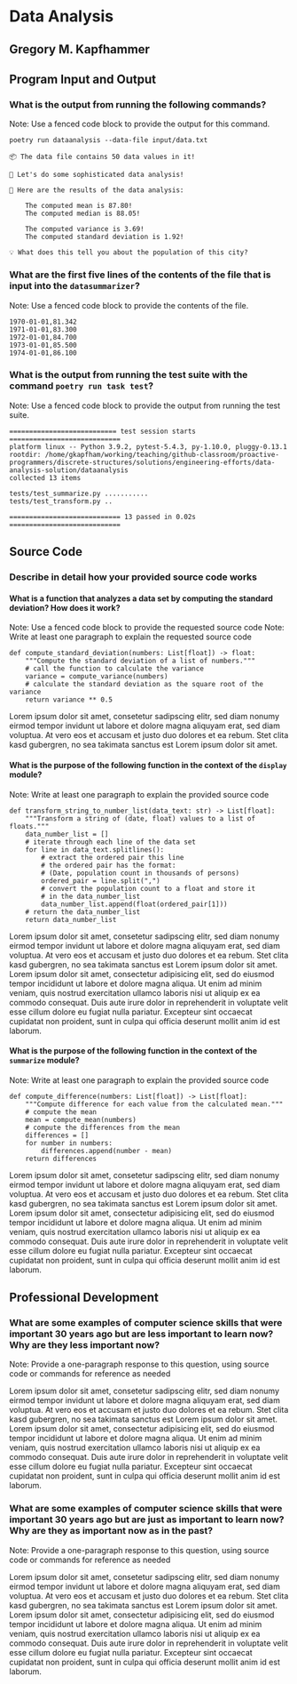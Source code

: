 # Data Analysis

## Gregory M. Kapfhammer

## Program Input and Output

### What is the output from running the following commands?

Note: Use a fenced code block to provide the output for this command.

`poetry run dataanalysis --data-file input/data.txt`

```
📦 The data file contains 50 data values in it!

🚀 Let's do some sophisticated data analysis!

🧮 Here are the results of the data analysis:

    The computed mean is 87.80!
    The computed median is 88.05!

    The computed variance is 3.69!
    The computed standard deviation is 1.92!

💡 What does this tell you about the population of this city?
```

### What are the first five lines of the contents of the file that is input into the `datasummarizer`?

Note: Use a fenced code block to provide the contents of the file.

```
1970-01-01,81.342
1971-01-01,83.300
1972-01-01,84.700
1973-01-01,85.500
1974-01-01,86.100
```

### What is the output from running the test suite with the command `poetry run task test`?

Note: Use a fenced code block to provide the output from running the test suite.

```
=========================== test session starts ============================
platform linux -- Python 3.9.2, pytest-5.4.3, py-1.10.0, pluggy-0.13.1
rootdir: /home/gkapfham/working/teaching/github-classroom/proactive-programmers/discrete-structures/solutions/engineering-efforts/data-analysis-solution/dataanalysis
collected 13 items

tests/test_summarize.py ...........
tests/test_transform.py ..

============================ 13 passed in 0.02s ============================
```

## Source Code

### Describe in detail how your provided source code works

#### What is a function that analyzes a data set by computing the standard deviation? How does it work?

Note: Use a fenced code block to provide the requested source code
Note: Write at least one paragraph to explain the requested source code

```
def compute_standard_deviation(numbers: List[float]) -> float:
    """Compute the standard deviation of a list of numbers."""
    # call the function to calculate the variance
    variance = compute_variance(numbers)
    # calculate the standard deviation as the square root of the variance
    return variance ** 0.5
```

Lorem ipsum dolor sit amet, consetetur sadipscing elitr, sed diam nonumy eirmod
tempor invidunt ut labore et dolore magna aliquyam erat, sed diam voluptua. At
vero eos et accusam et justo duo dolores et ea rebum. Stet clita kasd
gubergren, no sea takimata sanctus est Lorem ipsum dolor sit amet.

#### What is the purpose of the following function in the context of the `display` module?

Note: Write at least one paragraph to explain the provided source code

```
def transform_string_to_number_list(data_text: str) -> List[float]:
    """Transform a string of (date, float) values to a list of floats."""
    data_number_list = []
    # iterate through each line of the data set
    for line in data_text.splitlines():
        # extract the ordered pair this line
        # the ordered pair has the format:
        # (Date, population count in thousands of persons)
        ordered_pair = line.split(",")
        # convert the population count to a float and store it
        # in the data_number_list
        data_number_list.append(float(ordered_pair[1]))
    # return the data_number_list
    return data_number_list
```

Lorem ipsum dolor sit amet, consetetur sadipscing elitr, sed diam nonumy eirmod
tempor invidunt ut labore et dolore magna aliquyam erat, sed diam voluptua. At
vero eos et accusam et justo duo dolores et ea rebum. Stet clita kasd
gubergren, no sea takimata sanctus est Lorem ipsum dolor sit amet. Lorem ipsum
dolor sit amet, consectetur adipisicing elit, sed do eiusmod tempor incididunt
ut labore et dolore magna aliqua. Ut enim ad minim veniam, quis nostrud
exercitation ullamco laboris nisi ut aliquip ex ea commodo consequat. Duis aute
irure dolor in reprehenderit in voluptate velit esse cillum dolore eu fugiat
nulla pariatur. Excepteur sint occaecat cupidatat non proident, sunt in culpa
qui officia deserunt mollit anim id est laborum.

#### What is the purpose of the following function in the context of the `summarize` module?

Note: Write at least one paragraph to explain the provided source code

```
def compute_difference(numbers: List[float]) -> List[float]:
    """Compute difference for each value from the calculated mean."""
    # compute the mean
    mean = compute_mean(numbers)
    # compute the differences from the mean
    differences = []
    for number in numbers:
        differences.append(number - mean)
    return differences
```

Lorem ipsum dolor sit amet, consetetur sadipscing elitr, sed diam nonumy eirmod
tempor invidunt ut labore et dolore magna aliquyam erat, sed diam voluptua. At
vero eos et accusam et justo duo dolores et ea rebum. Stet clita kasd
gubergren, no sea takimata sanctus est Lorem ipsum dolor sit amet. Lorem ipsum
dolor sit amet, consectetur adipisicing elit, sed do eiusmod tempor incididunt
ut labore et dolore magna aliqua. Ut enim ad minim veniam, quis nostrud
exercitation ullamco laboris nisi ut aliquip ex ea commodo consequat. Duis aute
irure dolor in reprehenderit in voluptate velit esse cillum dolore eu fugiat
nulla pariatur. Excepteur sint occaecat cupidatat non proident, sunt in culpa
qui officia deserunt mollit anim id est laborum.

## Professional Development

### What are some examples of computer science skills that were important 30 years ago but are less important to learn now? Why are they less important now?

Note: Provide a one-paragraph response to this question, using source code or commands for reference as needed

Lorem ipsum dolor sit amet, consetetur sadipscing elitr, sed diam nonumy eirmod
tempor invidunt ut labore et dolore magna aliquyam erat, sed diam voluptua. At
vero eos et accusam et justo duo dolores et ea rebum. Stet clita kasd
gubergren, no sea takimata sanctus est Lorem ipsum dolor sit amet. Lorem ipsum
dolor sit amet, consectetur adipisicing elit, sed do eiusmod tempor incididunt
ut labore et dolore magna aliqua. Ut enim ad minim veniam, quis nostrud
exercitation ullamco laboris nisi ut aliquip ex ea commodo consequat. Duis aute
irure dolor in reprehenderit in voluptate velit esse cillum dolore eu fugiat
nulla pariatur. Excepteur sint occaecat cupidatat non proident, sunt in culpa
qui officia deserunt mollit anim id est laborum.

### What are some examples of computer science skills that were important 30 years ago but are just as important to learn now? Why are they as important now as in the past?

Note: Provide a one-paragraph response to this question, using source code or commands for reference as needed

Lorem ipsum dolor sit amet, consetetur sadipscing elitr, sed diam nonumy eirmod
tempor invidunt ut labore et dolore magna aliquyam erat, sed diam voluptua. At
vero eos et accusam et justo duo dolores et ea rebum. Stet clita kasd
gubergren, no sea takimata sanctus est Lorem ipsum dolor sit amet. Lorem ipsum
dolor sit amet, consectetur adipisicing elit, sed do eiusmod tempor incididunt
ut labore et dolore magna aliqua. Ut enim ad minim veniam, quis nostrud
exercitation ullamco laboris nisi ut aliquip ex ea commodo consequat. Duis aute
irure dolor in reprehenderit in voluptate velit esse cillum dolore eu fugiat
nulla pariatur. Excepteur sint occaecat cupidatat non proident, sunt in culpa
qui officia deserunt mollit anim id est laborum.
